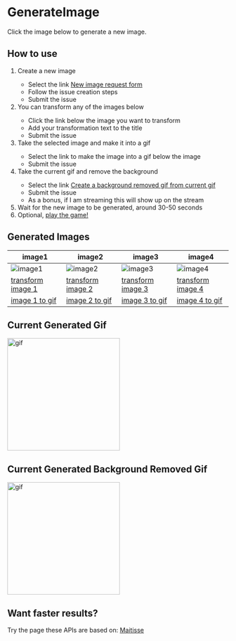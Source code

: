 # GenerateImage
Click the image below to generate a new image.

## How to use

<ol>
  <li>Create a new image</li>
    <ul>
      <li>Select the link <a href='https://github.com/MatissesProjects/GenerateImage/issues/new?title=CreateImage%20Dont%20modify%20the%20title%20just%20use%20the%20form&template=NewImage.yml'>New image request form</a></li>
      <li>Follow the issue creation steps</li>
      <li>Submit the issue</li>
    </ul>
  <li>You can transform any of the images below</li>
    <ul>
      <li>Click the link below the image you want to transform</li>
      <li>Add your transformation text to the title</li>
      <li>Submit the issue</li>
    </ul>
  <li>Take the selected image and make it into a gif</li>
    <ul>
      <li>Select the link to make the image into a gif below the image</li>
      <li>Submit the issue</li>
    </ul>
  <li>Take the current gif and remove the background</li>
    <ul>
      <li>Select the link <a href='https://github.com/MatissesProjects/GenerateImage/issues/new?title=GifBackgroundRemoval%20Dont%20modify%20the%20title&body=No%20need%20to%20modify%20the%20body%20or%20the%20title'>Create a background removed gif from current gif</a></li>
      <li>Submit the issue</li>
      <li>As a bonus, if I am streaming this will show up on the stream</li>
    </ul>
  <li>Wait for the new image to be generated, around 30-50 seconds</li>
  <li>Optional, <a href='https://github.com/MatissesProjects/GenerateImage/tree/main/PlayGame'>play the game!</a></li>
</ol>

## Generated Images
| image1 | image2 | image3 | image4 |
| --- | --- | --- | --- |
| ![image1](https://fileserver.matissetec.dev/output/similarImages/630649313860780043/8470047409/8470047409/png) | ![image2](https://fileserver.matissetec.dev/output/similarImages/630649313860780043/6454013781/6454013781/png) | ![image3](https://fileserver.matissetec.dev/output/similarImages/630649313860780043/6893898321/6893898321/png) | ![image4](https://fileserver.matissetec.dev/output/similarImages/630649313860780043/7596072078/7596072078/png) 
| [transform image 1](https://github.com/MatissesProjects/GenerateImage/issues/new?title=Transform%20Image1:%20&body=No%20need%20to%20modify%20the%20body,%20just%20add%20your%20transformation%20to%20the%20photo%20in%20the%20title) | [transform image 2](https://github.com/MatissesProjects/GenerateImage/issues/new?title=Transform%20Image2:%20&body=No%20need%20to%20modify%20the%20body,%20just%20add%20your%20transformation%20to%20the%20photo%20in%20the%20title) | [transform image 3](https://github.com/MatissesProjects/GenerateImage/issues/new?title=Transform%20Image3:%20&body=No%20need%20to%20modify%20the%20body,%20just%20add%20your%20transformation%20to%20the%20photo%20in%20the%20title) | [transform image 4](https://github.com/MatissesProjects/GenerateImage/issues/new?title=Transform%20Image4:%20&body=No%20need%20to%20modify%20the%20body,%20just%20add%20your%20transformation%20to%20the%20photo%20in%20the%20title) |
| [image 1 to gif](https://github.com/MatissesProjects/GenerateImage/issues/new?title=ImageToGif%20Image1:%20Dont%20modify%20the%20title&body=No%20need%20to%20modify%20the%20body%20or%20the%20title) | [image 2 to gif](https://github.com/MatissesProjects/GenerateImage/issues/new?title=ImageToGif%20Image2:%20Dont%20modify%20the%20title&body=No%20need%20to%20modify%20the%20body%20or%20the%20title) | [image 3 to gif](https://github.com/MatissesProjects/GenerateImage/issues/new?title=ImageToGif%20Image3:%20Dont%20modify%20the%20title&body=No%20need%20to%20modify%20the%20body%20or%20the%20title) | [image 4 to gif](https://github.com/MatissesProjects/GenerateImage/issues/new?title=ImageToGif%20Image4:%20Dont%20modify%20the%20title&body=No%20need%20to%20modify%20the%20body%20or%20the%20title) |

## Current Generated Gif
<img src='https://fileserver.matissetec.dev/output/backgroundExtenderGif/630649313860780043/8053334855/apiOut/gif' width='256' height='256' alt='gif'>

## Current Generated Background Removed Gif
<img src='https://fileserver.matissetec.dev/output/videoBackgroundRemoval/630649313860780043/7997083471/apiOut/gif' width='256' height='256' alt='gif'>

## Want faster results?
Try the page these APIs are based on: [Maitisse](https://deepnarration.matissetec.dev/)